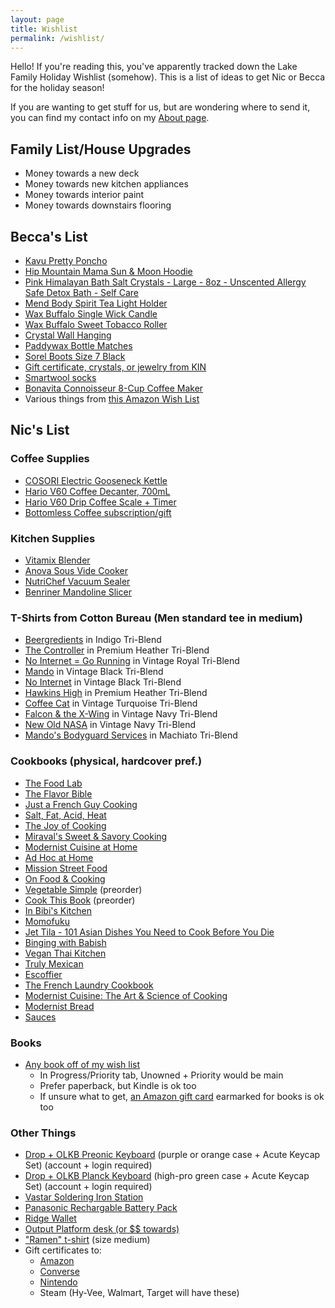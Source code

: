 ```yaml
---
layout: page
title: Wishlist
permalink: /wishlist/
---
```


Hello! If you're reading this, you've apparently tracked down the Lake Family Holiday Wishlist (somehow). This is a list of ideas to get Nic or Becca for the holiday season!

If you are wanting to get stuff for us, but are wondering where to send it, you can find my contact info on my [About page](http://niclake.me/about/).

## Family List/House Upgrades

- Money towards a new deck
- Money towards new kitchen appliances
- Money towards interior paint
- Money towards downstairs flooring

## Becca's List

- [Kavu Pretty Poncho](https://kavu.com/products/pretty-poncho?variant=13544633630791)
- [Hip Mountain Mama Sun & Moon Hoodie](https://www.hipmountainmama.com/sun-moon-hoodie/)
- [Pink Himalayan Bath Salt Crystals - Large - 8oz - Unscented Allergy Safe Detox Bath - Self Care](https://www.etsy.com/listing/769833249/pink-himalayan-salt-tea-light-holder?ref=shop_home_active_11&pro=1)
- [Mend Body Spirit Tea Light Holder](https://www.etsy.com/listing/769833249/pink-himalayan-salt-tea-light-holder?ref=shop_home_active_11&pro=1)
- [Wax Buffalo Single Wick Candle](https://kindsm.com/products/wax-buffalo-9-oz-candle)
- [Wax Buffalo Sweet Tobacco Roller](https://kindsm.com/products/wax-buffalo-sweet-tobacco-roller)
- [Crystal Wall Hanging](https://kindsm.com/products/crystal-wall-hanging)
- [Paddywax Bottle Matches](https://kindsm.com/products/paddywax-bottle-matches)
- [Sorel Boots Size 7 Black](https://www.backcountry.com/sorel-joan-of-arctic-wedge-ii-chelsea-boot-womens)
- [Gift certificate, crystals, or jewelry from KIN](https://kindsm.com/)
- [Smartwool socks](https://amzn.to/2qK54Q8)
- [Bonavita Connoisseur 8-Cup Coffee Maker](https://amzn.to/311HfTg)
- Various things from [this Amazon Wish List](https://www.amazon.com/hz/wishlist/ls/1KI7GH0R68MTX?ref_=wl_share)

## Nic's List

### Coffee Supplies

- [COSORI Electric Gooseneck Kettle](https://amzn.to/3lBphik)
- [Hario V60 Coffee Decanter, 700mL](https://amzn.to/3nHwu1U)
- [Hario V60 Drip Coffee Scale + Timer](https://amzn.to/3jKxgZM)
- [Bottomless Coffee subscription/gift](https://www.bottomless.com/gifts)

### Kitchen Supplies

- [Vitamix Blender](https://amzn.to/33PKnTY)
- [Anova Sous Vide Cooker](https://amzn.to/36QjMIp)
- [NutriChef Vacuum Sealer](https://amzn.to/3jPhWv9)
- [Benriner Mandoline Slicer](https://amzn.to/30UCbA4)

### T-Shirts from Cotton Bureau (Men standard tee in medium)

- [Beergredients](https://cottonbureau.com/products/beergredients#/6547751/tee-men-standard-tee-indigo-tri-blend-s) in Indigo Tri-Blend
- [The Controller](https://cottonbureau.com/products/the-controller#/1959058/tee-men-standard-tee-premium-heather-tri-blend-s) in Premium Heather Tri-Blend
- [No Internet = Go Running](https://cottonbureau.com/products/no-internet-go-running-white-edition#/1523854/tee-men-standard-tee-vintage-royal-tri-blend-s) in Vintage Royal Tri-Blend
- [Mando](https://cottonbureau.com/products/mando-2#/6476595/tee-men-standard-tee-vintage-black-tri-blend-s) in Vintage Black Tri-Blend
- [No Internet](https://cottonbureau.com/products/no-internet#/1911686/tee-men-standard-tee-vintage-black-tri-blend-s) in Vintage Black Tri-Blend
- [Hawkins High](https://cottonbureau.com/products/hawkins-high#/1856676/tee-men-standard-tee-premium-heather-tri-blend-s) in Premium Heather Tri-Blend
- [Coffee Cat](https://cottonbureau.com/products/coffee-cat#/4230439/tee-men-standard-tee-vintage-turquoise-tri-blend-s) in Vintage Turquoise Tri-Blend
- [Falcon & the X-Wing](https://cottonbureau.com/products/falcon-the-x-wing#/1448665/tee-men-standard-tee-vintage-navy-tri-blend-s) in Vintage Navy Tri-Blend
- [New Old NASA](https://cottonbureau.com/products/new-old-nasa#/5587877/tee-men-standard-tee-vintage-navy-tri-blend-s) in Vintage Navy Tri-Blend
- [Mando's Bodyguard Services](https://cottonbureau.com/products/mandos-bodyguard-services#/5868683/tee-men-standard-tee-vintage-black-tri-blend-s) in Machiato Tri-Blend

### Cookbooks (physical, hardcover pref.)

- [The Food Lab](https://amzn.to/3dU1aJ4)
- [The Flavor Bible](https://amzn.to/3oqcUYq)
- [Just a French Guy Cooking](https://amzn.to/34MpSqv)
- [Salt, Fat, Acid, Heat](https://amzn.to/3e8wuUF)
- [The Joy of Cooking](https://amzn.to/3jv9Syo)
- [Miraval's Sweet & Savory Cooking](https://amzn.to/37GyNNt)
- [Modernist Cuisine at Home](https://amzn.to/3jrm3w7)
- [Ad Hoc at Home](https://amzn.to/37GAk6b)
- [Mission Street Food](https://amzn.to/3jnVYOE)
- [On Food & Cooking](https://amzn.to/2FYXclT)
- [Vegetable Simple](https://amzn.to/34rm1QD) (preorder)
- [Cook This Book](https://amzn.to/31JqVH1) (preorder)
- [In Bibi's Kitchen](https://amzn.to/3iN0DcD)
- [Momofuku](https://amzn.to/2FpGaNy)
- [Jet Tila - 101 Asian Dishes You Need to Cook Before You Die](https://amzn.to/36Vx85Z)
- [Binging with Babish](https://amzn.to/3lA1yil)
- [Vegan Thai Kitchen](https://amzn.to/2GSJSzu)
- [Truly Mexican](https://amzn.to/3nD7Rnh)
- [Escoffier](https://amzn.to/3oryAUk)
- [The French Laundry Cookbook](https://amzn.to/3kv4v3L)
- [Modernist Cuisine: The Art & Science of Cooking](https://amzn.to/2HxA12n)
- [Modernist Bread](https://amzn.to/3oo2Y1D)
- [Sauces](https://amzn.to/2TmfuR2)

### Books

- [Any book off of my wish list](https://docs.google.com/spreadsheets/d/1-1PcHF6xzFKTaTvxnfjm6bVgo4pd5yIr3nbxsbckoFo/edit?usp=sharing)
	- In Progress/Priority tab, Unowned + Priority would be main
	- Prefer paperback, but Kindle is ok too
  - If unsure what to get, [an Amazon gift card](https://www.amazon.com/gift-cards/b?ie=UTF8&node=2238192011) earmarked for books is ok too

### Other Things

- [Drop + OLKB Preonic Keyboard](https://drop.com/buy/preonic-mechanical-keyboard) (purple or orange case + Acute Keycap Set) (account + login required)
- [Drop + OLKB Planck Keyboard](https://drop.com/buy/planck-mechanical-keyboard) (high-pro green case + Acute Keycap Set) (account + login required)
- [Vastar Soldering Iron Station](https://amzn.to/34JEoPL)
- [Panasonic Rechargable Battery Pack](https://amzn.to/30QYuGI)
- [Ridge Wallet](https://www.ridgewallet.com/collections/all-wallets)
- [Output Platform desk (or $$ towards)](https://output.com/products/platform)
- ["Ramen" t-shirt](https://store.dftba.com/collections/alex-french-guy-cooking/products/ramen-shirt) (size medium)
- Gift certificates to:
	- [Amazon](https://www.amazon.com/gift-cards/b?ie=UTF8&node=2238192011)
	- [Converse](https://www.converse.com/c/gift-cards)
	- [Nintendo](https://www.nintendo.com/giftcards)
	- Steam (Hy-Vee, Walmart, Target will have these)

